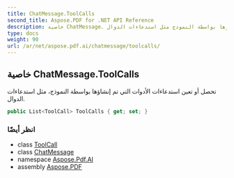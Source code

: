 ```yaml
---
title: ChatMessage.ToolCalls
second_title: Aspose.PDF for .NET API Reference
description: خاصية ChatMessage. تحصل أو تعين استدعاءات الأدوات التي تم إنشاؤها بواسطة النموذج مثل استدعاءات الدوال
type: docs
weight: 90
url: /ar/net/aspose.pdf.ai/chatmessage/toolcalls/
---
```

## خاصية ChatMessage.ToolCalls

تحصل أو تعين استدعاءات الأدوات التي تم إنشاؤها بواسطة النموذج، مثل استدعاءات الدوال.

```csharp
public List<ToolCall> ToolCalls { get; set; }
```

### انظر أيضًا

* class [ToolCall](../../toolcall/)
* class [ChatMessage](../)
* namespace [Aspose.Pdf.AI](../../../aspose.pdf.ai/)
* assembly [Aspose.PDF](../../../)